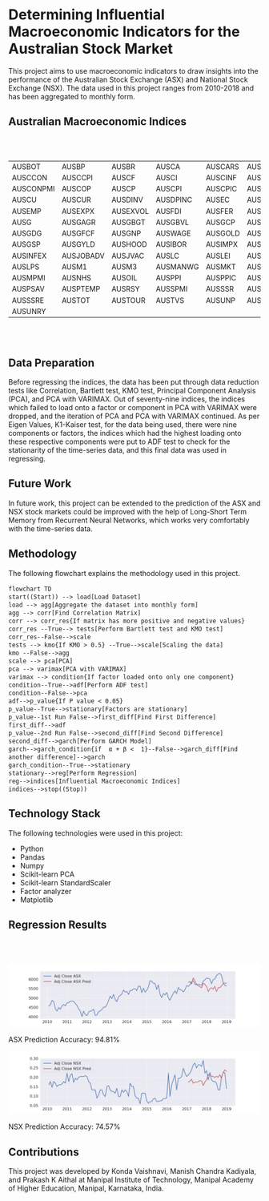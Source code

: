 # Determining Influential Macroeconomic Indicators for the Australian Stock Market

This project aims to use macroeconomic indicators to draw insights into the performance of the Australian Stock Exchange (ASX) and National Stock Exchange (NSX). The data used in this project ranges from 2010-2018 and has been aggregated to monthly form.

## Australian Macroeconomic Indices

<br>
<br>

<table align="center">
  <tr>
    <td> AUSBOT </td>
    <td> AUSBP </td>
    <td> AUSBR </td>
    <td> AUSCA </td>
    <td> AUSCARS </td> 
    <td> AUSCBBS </td>
  </tr>
  <tr>
    <td> AUSCCON </td>
    <td> AUSCCPI </td>
    <td> AUSCF </td> 
    <td> AUSCI </td> 
    <td> AUSCINF </td> 
    <td> AUSCNCN </td>
  </tr>
  <tr>
    <td> AUSCONPMI </td> 
    <td> AUSCOP </td> 
    <td> AUSCP </td>
    <td> AUSCPI </td>
    <td> AUSCPIC </td> 
    <td> AUSCSP </td> 
  </tr>
  <tr>
    <td> AUSCU </td> 
    <td> AUSCUR </td> 
    <td> AUSDINV </td>
    <td> AUSDPINC </td>
    <td> AUSEC </td> 
    <td> AUSEDBT </td>
  </tr>
  <tr>
    <td> AUSEMP </td>
    <td> AUSEXPX </td> 
    <td> AUSEXVOL </td>
    <td> AUSFDI </td> 
    <td> AUSFER </td> 
    <td> AUSFTEMP </td> 
  </tr>
  <tr>
    <td> AUSG </td> 
    <td> AUSGAGR </td> 
    <td> AUSGBGT </td>
    <td> AUSGBVL </td>
    <td> AUSGCP </td> 
    <td> AUSGD </td>
  </tr>
  <tr>
    <td> AUSGDG </td> 
    <td> AUSGFCF </td> 
    <td> AUSGNP </td>
    <td> AUSWAGE </td> 
    <td> AUSGOLD </td>
    <td> AUSGPC </td>
  </tr>
  <tr>
    <td> AUSGSP </td> 
    <td> AUSGYLD </td> 
    <td> AUSHOOD </td>
    <td> AUSIBOR </td> 
    <td> AUSIMPX </td> 
    <td> AUSIMVOL </td>
  </tr>
  <tr>
    <td> AUSINFEX </td> 
    <td> AUSJOBADV </td> 
    <td> AUSJVAC </td>
    <td> AUSLC </td> 
    <td> AUSLEI </td> 
    <td> AUSLFPR </td>
  </tr>
  <tr>
    <td> AUSLPS </td> 
    <td> AUSM1 </td> 
    <td> AUSM3 </td> 
    <td> AUSMANWG </td> 
    <td> AUSMKT </td>  
    <td> AUSMP </td> 
  </tr>
  <tr>
    <td> AUSMPMI </td> 
    <td> AUSNHS </td> 
    <td> AUSOIL </td> 
    <td> AUSPPI </td>
    <td> AUSPPIC </td> 
    <td> AUSPROD </td> 
  </tr>
  <tr>
    <td> AUSPSAV </td> 
    <td> AUSPTEMP </td> 
    <td> AUSRSY </td> 
    <td> AUSSPMI </td> 
    <td> AUSSSR </td> 
    <td> AUSSSRC </td> 
  </tr>
  <tr>
    <td> AUSSSRE </td> 
    <td> AUSTOT </td> 
    <td> AUSTOUR </td> 
    <td> AUSTVS </td> 
    <td> AUSUNP </td> 
    <td> AUSUNR </td> 
  </tr>
  <tr>
    <td> AUSUNRY </td>
  </tr>
</table>

<br>
<br>

## Data Preparation
Before regressing the indices, the data has been put through data reduction tests like Correlation, Bartlett test, KMO test, Principal Component Analysis (PCA), and PCA with VARIMAX. Out of seventy-nine indices, the indices which failed to load onto a factor or component in PCA with VARIMAX were dropped, and the iteration of PCA and PCA with VARIMAX continued. As per Eigen Values, K1-Kaiser test, for the data being used, there were nine components or factors, the indices which had the highest loading onto these respective components were put to ADF test to check for the stationarity of the time-series data, and this final data was used in regressing.

## Future Work
In future work, this project can be extended to the prediction of the ASX and NSX stock markets could be improved with the help of Long-Short Term Memory from Recurrent Neural Networks, which works very comfortably with the time-series data.

## Methodology
The following flowchart explains the methodology used in this project.
```mermaid
flowchart TD
start((Start)) --> load[Load Dataset]
load --> agg[Aggregate the dataset into monthly form]
agg --> corr[Find Correlation Matrix]
corr --> corr_res{If matrix has more positive and negative values}
corr_res --True--> tests[Perform Bartlett test and KMO test]
corr_res--False-->scale
tests --> kmo{If KMO > 0.5} --True-->scale[Scaling the data]
kmo --False-->agg
scale --> pca[PCA]
pca --> varimax[PCA with VARIMAX]
varimax --> condition{If factor loaded onto only one component}
condition--True-->adf[Perform ADF test]
condition--False-->pca
adf-->p_value{If P value < 0.05}
p_value--True-->stationary[Factors are stationary]
p_value--1st Run False-->first_diff[Find First Difference]
first_diff-->adf
p_value--2nd Run False-->second_diff[Find Second Difference]
second_diff-->garch[Perform GARCH Model]
garch-->garch_condition{if 	α + β <  1}--False-->garch_diff[Find another difference]-->garch
garch_condition--True-->stationary
stationary-->reg[Perform Regression]
reg-->indices[Influential Macroeconomic Indices]
indices-->stop((Stop))
```

## Technology Stack
The following technologies were used in this project:

- Python
- Pandas
- Numpy
- Scikit-learn PCA
- Scikit-learn StandardScaler
- Factor analyzer
- Matplotlib

## Regression Results

<br>
<br>

<p align="center">
  <img src="plots/asx_pred.png">
</p>

<p>
  ASX Prediction Accuracy: 94.81%
</p>

<p align="center">
    <img src="plots/nsx_pred.png">
</p>
  
<p>
  NSX Prediction Accuracy: 74.57%
</p>

## Contributions
This project was developed by Konda Vaishnavi, Manish Chandra Kadiyala, and Prakash K Aithal at Manipal Institute of Technology, Manipal Academy of Higher Education, Manipal, Karnataka, India.
